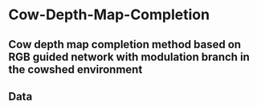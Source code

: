 # Cow-Depth-Map-Completion
## Cow depth map completion method based on RGB guided network with modulation branch in the cowshed environment

## Data

